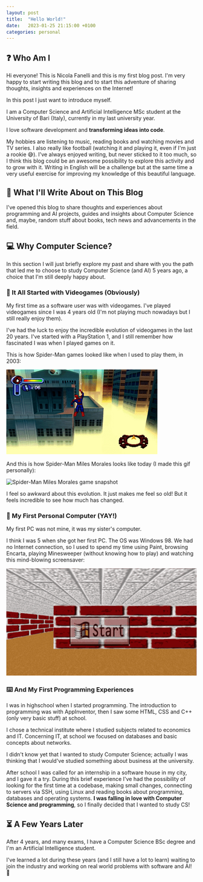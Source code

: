 ```yaml
---
layout: post
title:  "Hello World!"
date:   2023-01-25 21:15:00 +0100
categories: personal
---
```


## :question: Who Am I 
Hi everyone! This is Nicola Fanelli and this is my first blog post. I'm very happy to start writing this blog and to start this adventure of sharing thoughts, insights and experiences on the Internet!

In this post I just want to introduce myself.

I am a Computer Science and Artificial Intelligence MSc student at the University of Bari (Italy), currently in my last university year.

I love software development and **transforming ideas into code**.

My hobbies are listening to music, reading books and watching movies and TV series. I also really like football (watching it and playing it, even if I'm just a rookie :sweat_smile:). I've always enjoyed writing, but never sticked to it too much, so I think this blog could be an awesome possibility to explore this activity and to grow with it. Writing in English will be a challenge but at the same time a very useful exercise for improving my knowledge of this beautiful language.

## :pencil: What I'll Write About on This Blog 

I've opened this blog to share thoughts and experiences about programming and AI projects, guides and insights about Computer Science and, maybe, random stuff about books, tech news and advancements in the field.

## :computer: Why Computer Science?

In this section I will just briefly explore my past and share with you the path that led me to choose to study Computer Science (and AI) 5 years ago, a choice that I'm still deeply happy about.

### :space_invader: It All Started with Videogames (Obviously)

My first time as a software user was with videogames. I've played videogames since I was 4 years old (I'm not playing much nowadays but I still really enjoy them). 

I've had the luck to enjoy the incredible evolution of videogames in the last 20 years. I've started with a PlayStation 1, and I still remember how fascinated I was when I played games on it.

This is how Spider-Man games looked like when I used to play them, in 2003:

![Spider-Man on PS1](/assets/images/spiderman_ps1.gif)

And this is how Spider-Man Miles Morales looks like today (I made this gif personally):

![Spider-Man Miles Morales game snapshot](/assets/images/spiderman_miles_morales.gif)

I feel so awkward about this evolution. It just makes me feel so old! But it feels incredible to see how much has changed.

### :floppy_disk: My First Personal Computer (YAY!)

My first PC was not mine, it was my sister's computer. 

I think I was 5 when she got her first PC. The OS was Windows 98. We had no Internet connection, so I used to spend my time using Paint, browsing Encarta, playing Minesweeper (without knowing how to play) and watching this mind-blowing screensaver:

![Windows 98's screensaver](/assets/images/windows98.gif)

### :keyboard: And My First Programming Experiences
I was in highschool when I started programming. The introduction to programming was with AppInventor, then I saw some HTML, CSS and C++ (only very basic stuff) at school. 

I chose a technical institute where I studied subjects related to economics and IT. Concerning IT, at school we focused on databases and basic concepts about networks.

I didn't know yet that I wanted to study Computer Science; actually I was thinking that I would've studied something about business at the university.

After school I was called for an internship in a software house in my city, and I gave it a try. During this brief experience I've had the possibility of looking for the first time at a codebase, making small changes, connecting to servers via SSH, using Linux and reading books about programming, databases and operating systems. **I was falling in love with Computer Science and programming**, so I finally decided that I wanted to study CS!

## :hourglass_flowing_sand: A Few Years Later
After 4 years, and many exams, I have a Computer Science BSc degree and I'm an Artificial Intelligence student.

I've learned a lot during these years (and I still have a lot to learn) waiting to join the industry and working on real world problems with software and AI! :rocket:
